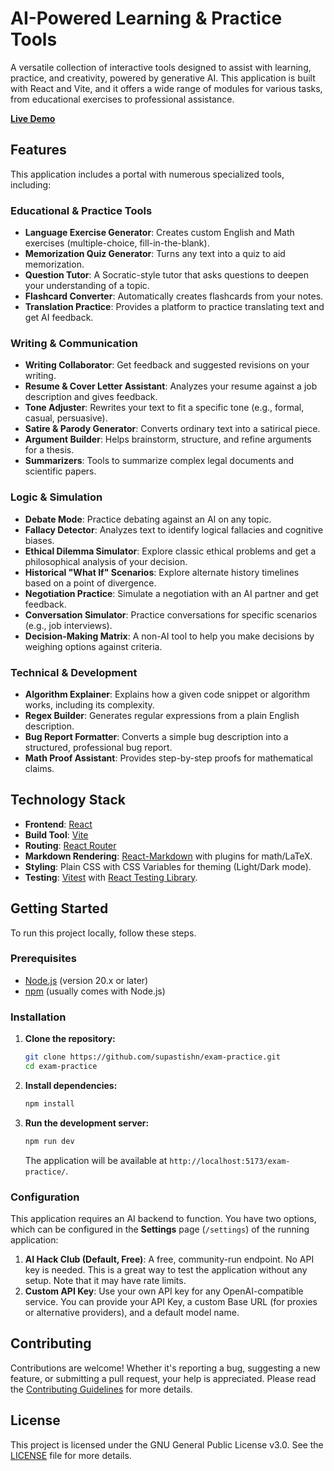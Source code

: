 # AI-Powered Learning & Practice Tools

A versatile collection of interactive tools designed to assist with learning, practice, and creativity, powered by generative AI. This application is built with React and Vite, and it offers a wide range of modules for various tasks, from educational exercises to professional assistance.

**[Live Demo](https://supastishn.github.io/exam-practice/)**

## Features

This application includes a portal with numerous specialized tools, including:

### Educational & Practice Tools
- **Language Exercise Generator**: Creates custom English and Math exercises (multiple-choice, fill-in-the-blank).
- **Memorization Quiz Generator**: Turns any text into a quiz to aid memorization.
- **Question Tutor**: A Socratic-style tutor that asks questions to deepen your understanding of a topic.
- **Flashcard Converter**: Automatically creates flashcards from your notes.
- **Translation Practice**: Provides a platform to practice translating text and get AI feedback.

### Writing & Communication
- **Writing Collaborator**: Get feedback and suggested revisions on your writing.
- **Resume & Cover Letter Assistant**: Analyzes your resume against a job description and gives feedback.
- **Tone Adjuster**: Rewrites your text to fit a specific tone (e.g., formal, casual, persuasive).
- **Satire & Parody Generator**: Converts ordinary text into a satirical piece.
- **Argument Builder**: Helps brainstorm, structure, and refine arguments for a thesis.
- **Summarizers**: Tools to summarize complex legal documents and scientific papers.

### Logic & Simulation
- **Debate Mode**: Practice debating against an AI on any topic.
- **Fallacy Detector**: Analyzes text to identify logical fallacies and cognitive biases.
- **Ethical Dilemma Simulator**: Explore classic ethical problems and get a philosophical analysis of your decision.
- **Historical "What If" Scenarios**: Explore alternate history timelines based on a point of divergence.
- **Negotiation Practice**: Simulate a negotiation with an AI partner and get feedback.
- **Conversation Simulator**: Practice conversations for specific scenarios (e.g., job interviews).
- **Decision-Making Matrix**: A non-AI tool to help you make decisions by weighing options against criteria.

### Technical & Development
- **Algorithm Explainer**: Explains how a given code snippet or algorithm works, including its complexity.
- **Regex Builder**: Generates regular expressions from a plain English description.
- **Bug Report Formatter**: Converts a simple bug description into a structured, professional bug report.
- **Math Proof Assistant**: Provides step-by-step proofs for mathematical claims.

## Technology Stack

- **Frontend**: [React](https://react.dev/)
- **Build Tool**: [Vite](https://vitejs.dev/)
- **Routing**: [React Router](https://reactrouter.com/)
- **Markdown Rendering**: [React-Markdown](https://github.com/remarkjs/react-markdown) with plugins for math/LaTeX.
- **Styling**: Plain CSS with CSS Variables for theming (Light/Dark mode).
- **Testing**: [Vitest](https://vitest.dev/) with [React Testing Library](https://testing-library.com/docs/react-testing-library/intro/).

## Getting Started

To run this project locally, follow these steps.

### Prerequisites

- [Node.js](https://nodejs.org/) (version 20.x or later)
- [npm](https://www.npmjs.com/) (usually comes with Node.js)

### Installation

1.  **Clone the repository:**
    ```sh
    git clone https://github.com/supastishn/exam-practice.git
    cd exam-practice
    ```

2.  **Install dependencies:**
    ```sh
    npm install
    ```

3.  **Run the development server:**
    ```sh
    npm run dev
    ```
    The application will be available at `http://localhost:5173/exam-practice/`.

### Configuration

This application requires an AI backend to function. You have two options, which can be configured in the **Settings** page (`/settings`) of the running application:

1.  **AI Hack Club (Default, Free)**: A free, community-run endpoint. No API key is needed. This is a great way to test the application without any setup. Note that it may have rate limits.
2.  **Custom API Key**: Use your own API key for any OpenAI-compatible service. You can provide your API Key, a custom Base URL (for proxies or alternative providers), and a default model name.

## Contributing

Contributions are welcome! Whether it's reporting a bug, suggesting a new feature, or submitting a pull request, your help is appreciated. Please read the [Contributing Guidelines](CONTRIBUTING.md) for more details.

## License

This project is licensed under the GNU General Public License v3.0. See the [LICENSE](LICENSE) file for more details.
